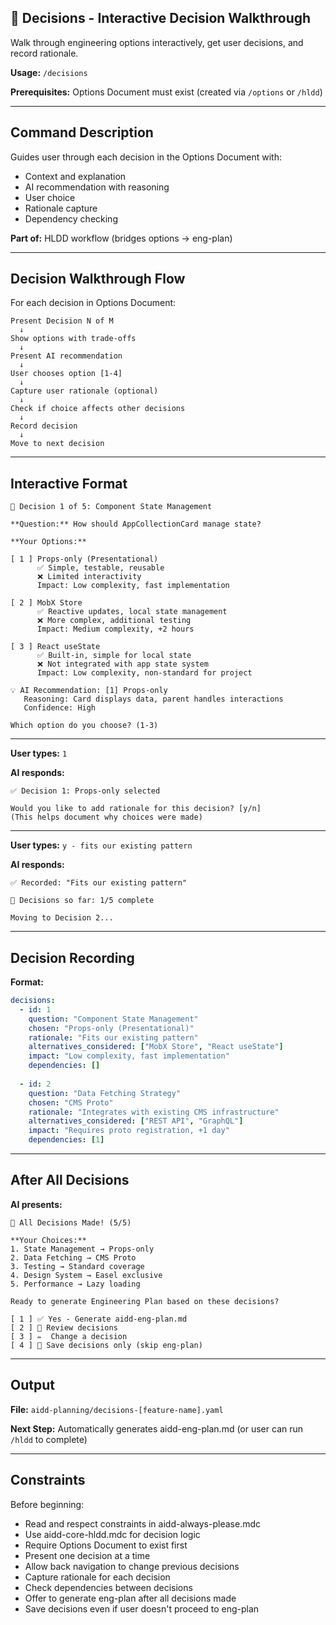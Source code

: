 ## 🎯 Decisions - Interactive Decision Walkthrough

Walk through engineering options interactively, get user decisions, and record rationale.

**Usage:** `/decisions`

**Prerequisites:** Options Document must exist (created via `/options` or `/hldd`)

---

## Command Description

Guides user through each decision in the Options Document with:
- Context and explanation
- AI recommendation with reasoning
- User choice
- Rationale capture
- Dependency checking

**Part of:** HLDD workflow (bridges options → eng-plan)

---

## Decision Walkthrough Flow

For each decision in Options Document:

```
Present Decision N of M
  ↓
Show options with trade-offs
  ↓
Present AI recommendation
  ↓
User chooses option [1-4]
  ↓
Capture user rationale (optional)
  ↓
Check if choice affects other decisions
  ↓
Record decision
  ↓
Move to next decision
```

---

## Interactive Format

```
🎯 Decision 1 of 5: Component State Management

**Question:** How should AppCollectionCard manage state?

**Your Options:**

[ 1 ] Props-only (Presentational)
      ✅ Simple, testable, reusable
      ❌ Limited interactivity
      Impact: Low complexity, fast implementation

[ 2 ] MobX Store
      ✅ Reactive updates, local state management
      ❌ More complex, additional testing
      Impact: Medium complexity, +2 hours

[ 3 ] React useState
      ✅ Built-in, simple for local state
      ❌ Not integrated with app state system
      Impact: Low complexity, non-standard for project

💡 AI Recommendation: [1] Props-only
   Reasoning: Card displays data, parent handles interactions
   Confidence: High

Which option do you choose? (1-3)
```

---

**User types:** `1`

**AI responds:**
```
✅ Decision 1: Props-only selected

Would you like to add rationale for this decision? [y/n]
(This helps document why choices were made)
```

---

**User types:** `y - fits our existing pattern`

**AI responds:**
```
✅ Recorded: "Fits our existing pattern"

📝 Decisions so far: 1/5 complete

Moving to Decision 2...
```

---

## Decision Recording

**Format:**
```yaml
decisions:
  - id: 1
    question: "Component State Management"
    chosen: "Props-only (Presentational)"
    rationale: "Fits our existing pattern"
    alternatives_considered: ["MobX Store", "React useState"]
    impact: "Low complexity, fast implementation"
    dependencies: []
    
  - id: 2
    question: "Data Fetching Strategy"
    chosen: "CMS Proto"
    rationale: "Integrates with existing CMS infrastructure"
    alternatives_considered: ["REST API", "GraphQL"]
    impact: "Requires proto registration, +1 day"
    dependencies: [1]
```

---

## After All Decisions

**AI presents:**
```
🎉 All Decisions Made! (5/5)

**Your Choices:**
1. State Management → Props-only
2. Data Fetching → CMS Proto
3. Testing → Standard coverage
4. Design System → Easel exclusive
5. Performance → Lazy loading

Ready to generate Engineering Plan based on these decisions?

[ 1 ] ✅ Yes - Generate aidd-eng-plan.md
[ 2 ] 🔄 Review decisions
[ 3 ] ✏️  Change a decision
[ 4 ] 💾 Save decisions only (skip eng-plan)
```

---

## Output

**File:** `aidd-planning/decisions-[feature-name].yaml`

**Next Step:** Automatically generates aidd-eng-plan.md (or user can run `/hldd` to complete)

---

## Constraints

Before beginning:
- Read and respect constraints in aidd-always-please.mdc
- Use aidd-core-hldd.mdc for decision logic
- Require Options Document to exist first
- Present one decision at a time
- Allow back navigation to change previous decisions
- Capture rationale for each decision
- Check dependencies between decisions
- Offer to generate eng-plan after all decisions made
- Save decisions even if user doesn't proceed to eng-plan
